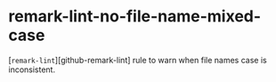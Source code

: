# remark-lint-no-file-name-mixed-case


[`remark-lint`][github-remark-lint] rule to warn when file names case is inconsistent.